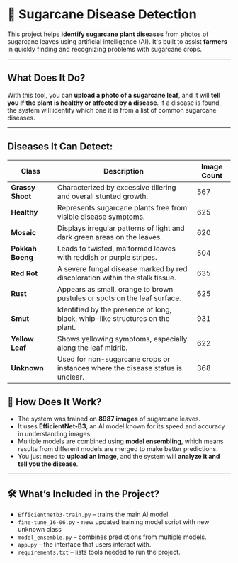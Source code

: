 # 🌱 Sugarcane Disease Detection

This project helps **identify sugarcane plant diseases** from photos of sugarcane leaves using artificial intelligence (AI). It's built to assist **farmers** in quickly finding and recognizing problems with sugarcane crops.

---

##  What Does It Do?

With this tool, you can **upload a photo of a sugarcane leaf**, and it will **tell you if the plant is healthy or affected by a disease**. If a disease is found, the system will identify which one it is from a list of common sugarcane diseases.

---

##  Diseases It Can Detect:

| **Class**        | **Description**                                                                | **Image Count** |
| ---------------- | ------------------------------------------------------------------------------ | --------------- |
| **Grassy Shoot** | Characterized by excessive tillering and overall stunted growth.               | 567             |
| **Healthy**      | Represents sugarcane plants free from visible disease symptoms.                | 625             |
| **Mosaic**       | Displays irregular patterns of light and dark green areas on the leaves.       | 620             |
| **Pokkah Boeng** | Leads to twisted, malformed leaves with reddish or purple stripes.             | 504             |
| **Red Rot**      | A severe fungal disease marked by red discoloration within the stalk tissue.   | 635             |
| **Rust**         | Appears as small, orange to brown pustules or spots on the leaf surface.       | 625             |
| **Smut**         | Identified by the presence of long, black, whip-like structures on the plant.  | 931             |
| **Yellow Leaf**  | Shows yellowing symptoms, especially along the leaf midrib.                    | 622             |
| **Unknown**      | Used for non-sugarcane crops or instances where the disease status is unclear. | 368             |


## 🧠 How Does It Work?

- The system was trained on **8987 images** of sugarcane leaves.
- It uses **EfficientNet-B3**, an AI model known for its speed and accuracy in understanding images.
- Multiple models are combined using **model ensembling**, which means results from different models are merged to make better predictions.
- You just need to **upload an image**, and the system will **analyze it and tell you the disease**.

---

## 🛠️ What’s Included in the Project?

- `Efficientnetb3-train.py` – trains the main AI model.
- `fine-tune_16-06.py` - new updated training model script with new unknown class
- `model_ensemble.py` – combines predictions from multiple models.
- `app.py` – the interface that users interact with.
- `requirements.txt` – lists tools needed to run the project.
